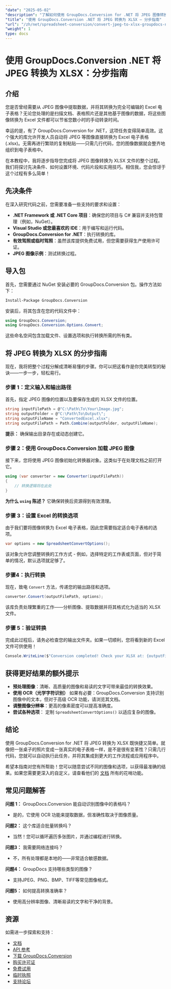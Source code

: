 ```yaml
---
"date": "2025-05-02"
"description": "了解如何使用 GroupDocs.Conversion for .NET 将 JPEG 图像转换为 Excel 文件。本指南涵盖设置、转换步骤和故障排除技巧。"
"title": "使用 GroupDocs.Conversion .NET 将 JPEG 转换为 XLSX — 分步指南"
"url": "/zh/net/spreadsheet-conversion/convert-jpeg-to-xlsx-groupdocs-net/"
"weight": 1
type: docs
---
```

# 使用 GroupDocs.Conversion .NET 将 JPEG 转换为 XLSX：分步指南

## 介绍

您是否曾经需要从 JPEG 图像中提取数据，并将其转换为完全可编辑的 Excel 电子表格？无论您处理的是扫描文档、表格照片还是其他基于图像的数据，将这些图像转换为 Excel 文件都可以节省您数小时的手动转录时间。

幸运的是，有了 GroupDocs.Conversion for .NET，这项任务变得简单高效。这个强大的库允许开发人员自动将 JPEG 等图像直接转换为 Excel 电子表格 (.xlsx)。无需再进行繁琐的复制粘贴——只需几行代码，您的图像数据就会整齐地组织到电子表格中。

在本教程中，我将逐步指导您完成将 JPEG 图像转换为 XLSX 文件的整个过程。我们将探讨先决条件、如何设置环境、代码片段和实用技巧。相信我，您会惊讶于这个过程有多么简单！


## 先决条件

在深入研究代码之前，您需要准备一些支持的要求和设置：

- **.NET Framework 或 .NET Core 项目**：确保您的项目与 C# 兼容并支持包管理（例如，NuGet）。
- **Visual Studio 或您最喜欢的 IDE**：用于编写和运行代码。
- **GroupDocs.Conversion for .NET**：执行转换的库。
- **有效驾照或临时驾照**：虽然该库提供免费试用，但您需要获得生产使用许可证。
- **JPEG 图像示例**：测试转换过程。


## 导入包

首先，您需要通过 NuGet 安装必要的 GroupDocs.Conversion 包。操作方法如下：

```bash
Install-Package GroupDocs.Conversion
```

安装后，将其包含在您的代码文件中：

```csharp
using GroupDocs.Conversion;
using GroupDocs.Conversion.Options.Convert;
```

这些命名空间包含加载文件、设置选项和执行转换所需的所有类。


## 将 JPEG 转换为 XLSX 的分步指南

现在，我将把整个过程分解成清晰易懂的步骤。你可以把这看作是你完美转型的秘诀——一步一步，轻松易行。


### 步骤 1：定义输入和输出路径

首先，指定 JPEG 图像的位置以及要保存生成的 XLSX 文件的位置。 

```csharp
string inputFilePath = @"C:\Path\To\Your\Image.jpg";
string outputFolder = @"C:\Path\To\Output\";
string outputFileName = "ConvertedExcel.xlsx";
string outputFilePath = Path.Combine(outputFolder, outputFileName);
```

**提示：** 确保输出目录存在或动态创建它。


### 步骤 2：使用 GroupDocs.Conversion 加载 JPEG 图像

接下来，您将使用 JPEG 图像初始化转换器对象。这类似于在处理文档之前打开它。

```csharp
using (var converter = new Converter(inputFilePath))
{
    // 转换逻辑将在此处
}
```

**为什么 `using` 陈述？** 它确保转换后资源得到有效清理。


### 步骤 3：设置 Excel 的转换选项

由于我们要将图像转换为 Excel 电子表格，因此您需要指定适合电子表格的选项。

```csharp
var options = new SpreadsheetConvertOptions();
```

该对象允许您调整转换的工作方式 - 例如，选择特定的工作表或页面，但对于简单的情况，默认选项就足够了。


### 步骤4：执行转换

现在，致电 `Convert` 方法，传递您的输出路径和选项。

```csharp
converter.Convert(outputFilePath, options);
```

该库负责处理繁重的工作——分析图像、提取数据并将其格式化为适当的 XLSX 文件。


### 步骤 5：验证转换

完成此过程后，请务必检查您的输出文件夹。如果一切顺利，您将看到新的 Excel 文件可供使用！

```csharp
Console.WriteLine($"Conversion completed! Check your XLSX at: {outputFilePath}");
```


## 获得更好结果的额外提示

- **预处理图像**：清晰、高质量的图像和易读的文字可带来最佳的转换效果。
- **使用 OCR（光学字符识别）** 如果有必要：GroupDocs.Conversion 支持识别图像中的文本，但对于高级 OCR 功能，请浏览其文档。
- **调整图像分辨率**：更高的像素密度可以提高准确度。
- **尝试各种选项**： 定制 `SpreadsheetConvertOptions()` 以适应复杂的图像。


## 结论

使用 GroupDocs.Conversion for .NET 将 JPEG 转换为 XLSX 既快捷又简单。就像把一张桌子的照片变成一张真实的电子表格一样，是不是很有变革性？只需几行代码，您就可以自动执行此任务，并将其集成到更大的工作流程或应用程序中。

希望本指南对您有所帮助！您可以随意尝试不同的图像和选项，以获得最准确的结果。如果您需要更深入的自定义，请查看他们的 [文档](https://docs.groupdocs.com/conversion/net/) 所有的花哨功能。


## 常见问题解答

**问题 1：** GroupDocs.Conversion 能自动识别图像中的表格吗？  

- 是的，它使用 OCR 功能来提取数据，但准确性取决于图像质量。

**问题2：** 这个库适合批量转换吗？  

- 当然！您可以循环遍历多张图片，并通过编程进行转换。

**问题3：** 我需要网络连接吗？  

- 不，所有处理都是本地的——非常适合敏感数据。

**问题4：** GroupDocs 支持哪些类型的图像？  

- 支持JPEG、PNG、BMP、TIFF等常见图像格式。

**问题5：** 如何提高转换准确率？  

- 使用高分辨率图像、清晰易读的文字和干净的背景。

## 资源
如需进一步探索和支持：
- [文档](https://docs.groupdocs.com/conversion/net/)
- [API 参考](https://reference.groupdocs.com/conversion/net/)
- [下载 GroupDocs.Conversion](https://releases.groupdocs.com/conversion/net/)
- [购买许可证](https://purchase.groupdocs.com/buy)
- [免费试用](https://releases.groupdocs.com/conversion/net/)
- [临时执照](https://purchase.groupdocs.com/temporary-license/)
- [支持论坛](https://forum.groupdocs.com/c/conversion/10)